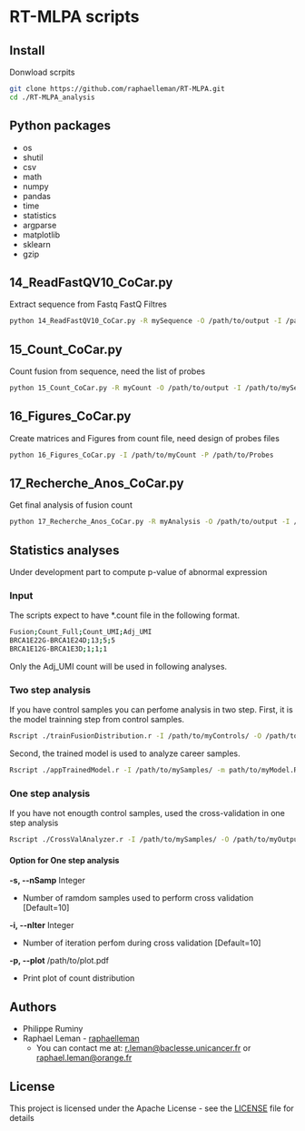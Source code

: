 # RT-MLPA scripts

## Install

Donwload scrpits

```bash
git clone https://github.com/raphaelleman/RT-MLPA.git
cd ./RT-MLPA_analysis
```

## Python packages

- os
- shutil
- csv
- math
- numpy
- pandas
- time
- statistics
- argparse
- matplotlib
- sklearn
- gzip

## 14_ReadFastQV10_CoCar.py

Extract sequence from Fastq FastQ Filtres

```bash
python 14_ReadFastQV10_CoCar.py -R mySequence -O /path/to/output -I /path/to/fastq
```

## 15_Count_CoCar.py

Count fusion from sequence, need the list of probes

```bash
python 15_Count_CoCar.py -R myCount -O /path/to/output -I /path/to/mySequence -P /path/to/Probes
```

## 16_Figures_CoCar.py

Create matrices and Figures from count file, need design of probes files

```bash
python 16_Figures_CoCar.py -I /path/to/myCount -P /path/to/Probes
```

## 17_Recherche_Anos_CoCar.py

Get final analysis of fusion count

```bash
python 17_Recherche_Anos_CoCar.py -R myAnalysis -O /path/to/output -I /path/to/myCount -P /path/to/Probes
```

## Statistics analyses

Under development part to compute p-value of abnormal expression

### Input

The scripts expect to have *.count file in the following format.
```bash
Fusion;Count_Full;Count_UMI;Adj_UMI
BRCA1E22G-BRCA1E24D;13;5;5
BRCA1E12G-BRCA1E3D;1;1;1
```

Only the Adj_UMI count will be used in following analyses.

### Two step analysis

If you have control samples you can perfome analysis in two step.
First, it is the model trainning step from control samples.

```bash
Rscript ./trainFusionDistribution.r -I /path/to/myControls/ -O /path/to/myModel.RData
```

Second, the trained model is used to analyze career samples.

```bash
Rscript ./appTrainedModel.r -I /path/to/mySamples/ -m path/to/myModel.RData -O /path/to/myOutput.txt
```

### One step analysis

If you have not enougth control samples, used the cross-validation in one step analysis

```bash
Rscript ./CrossValAnalyzer.r -I /path/to/mySamples/ -O /path/to/myOutput.txt
```

#### Option for One step analysis

**-s, --nSamp** Integer
* Number of ramdom samples used to perform cross validation [Default=10]

**-i, --nIter** Integer
* Number of iteration perfom during cross validation [Default=10]

**-p, --plot** /path/to/plot.pdf
* Print plot of count distribution

## Authors

* Philippe Ruminy
* Raphael Leman - [raphaelleman](https://github.com/raphaelleman/ "tittle")
    * You can contact me at: r.leman@baclesse.unicancer.fr or raphael.leman@orange.fr

## License

This project is licensed under the Apache License - see the [LICENSE](https://github.com/raphaelleman/RT-MLPA/blob/master/LICENSE "tittle") file for details
